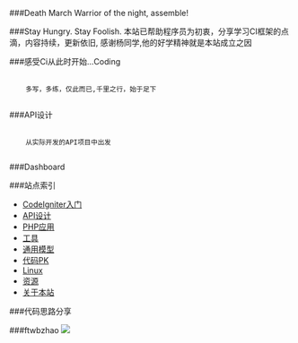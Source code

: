 ###Death March
Warrior of the night, assemble!

###Stay Hungry. Stay Foolish.
本站已帮助程序员为初衷，分享学习CI框架的点滴，内容持续，更新依旧,
感谢杨同学,他的好学精神就是本站成立之因

###感受Ci从此时开始...Coding
<pre>
	<code>
    多写，多练，仅此而已,千里之行，始于足下
 	</code>
</pre>
	

###API设计
<pre>
	<code>
    从实际开发的API项目中出发
 	</code>
</pre>

###Dashboard
 
###站点索引
 * [CodeIgniter入门](http://cier.phpfogapp.com/index.php/doc/start)
 * [API设计](http://cier.phpfogapp.com/index.php/doc/api)
 * [PHP应用](http://cier.phpfogapp.com/index.php/doc/app)
 * [工具](http://cier.phpfogapp.com/index.php/doc/tool)
 * [通用模型](http://cier.phpfogapp.com/index.php/doc/model)
 * [代码PK](http://cier.phpfogapp.com/index.php/doc/code)
 * [Linux](http://cier.phpfogapp.com/index.php/doc/linux) 
 * [资源](http://cier.phpfogapp.com/index.php/doc/resource)
 * [关于本站](http://cier.phpfogapp.com/index.php/doc/bzhao)  
 
###代码思路分享 
 
###ftwbzhao
<img src="https://github.com/ftwbzhao/Host-Manage/raw/production/screenshots/billzhao.jpg"/>
